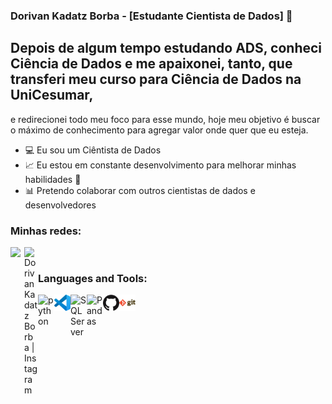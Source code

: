 ### Dorivan Kadatz Borba - [Estudante Cientista de Dados] 👋

## Depois de algum tempo estudando ADS, conheci Ciência de Dados e me apaixonei, tanto, que transferi meu curso para Ciência de Dados na UniCesumar,
e redirecionei todo meu foco para esse mundo, hoje meu objetivo é buscar o máximo de conhecimento para agregar valor onde quer que eu esteja.

- 💻 Eu sou um Ciêntista de Dados
- 📈 Eu estou em constante desenvolvimento para melhorar minhas habilidades 🤣
- 📊 Pretendo colaborar com outros cientistas de dados e desenvolvedores

### Minhas redes:

[<img align="left"  width="22px" src="https://cdn.jsdelivr.net/npm/simple-icons@3.4.0/icons/linkedin.svg" />](https://www.linkedin.com/in/dorivan-kadatz-borba-abb0761b8/)

[<img align="left" alt="Dorivan Kadatz Borba | Instagram" width="22px" src="https://upload.wikimedia.org/wikipedia/commons/5/58/Instagram-Icon.png" />](https://www.instagram.com/dorivankadatz/)



<br />

### Languages and Tools:

<img align="left" alt="python" width="26px" src="https://cdn3.iconfinder.com/data/icons/logos-and-brands-adobe/512/267_Python-512.png" />

<img align="left" alt="visual studio code" width="26px" src="https://raw.githubusercontent.com/github/explore/80688e429a7d4ef2fca1e82350fe8e3517d3494d/topics/visual-studio-code/visual-studio-code.png" />

<img align="left" alt="SQLServer" width="26px" src="https://img.icons8.com/color/2x/microsoft-sql-server.png" />

<img align="left" alt="Pandas" width="26px" src="https://cdn.jsdelivr.net/npm/simple-icons@3.4.0/icons/pandas.svg" />

<img align="left" alt="GitHub" width="26px" src="https://raw.githubusercontent.com/github/explore/78df643247d429f6cc873026c0622819ad797942/topics/github/github.png" />

<img align="left" alt="Git" width="26px" src="https://raw.githubusercontent.com/github/explore/80688e429a7d4ef2fca1e82350fe8e3517d3494d/topics/git/git.png" />

<br />
<br />
